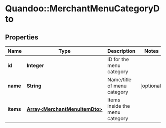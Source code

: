 # Quandoo::MerchantMenuCategoryDto

## Properties
Name | Type | Description | Notes
------------ | ------------- | ------------- | -------------
**id** | **Integer** | ID for the menu category | 
**name** | **String** | Name/title of menu category | [optional] 
**items** | [**Array&lt;MerchantMenuItemDto&gt;**](MerchantMenuItemDto.md) | Items inside the menu category | 


